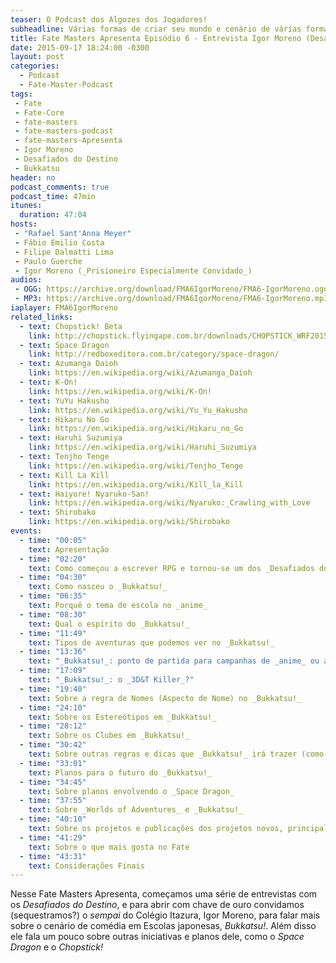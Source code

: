 ```yaml
---
teaser: O Podcast dos Algozes dos Jogadores!
subheadline: Várias formas de criar seu mundo e cenário de várias formas
title: Fate Masters Apresenta Episódio 6 - Entrevista Igor Moreno (Desafiados do Destino - Bukkatsu!)
date: 2015-09-17 18:24:00 -0300
layout: post
categories:
  - Podcast
  - Fate-Master-Podcast
tags:
 - Fate
 - Fate-Core
 - fate-masters
 - fate-masters-podcast
 - fate-masters-Apresenta
 - Igor Moreno
 - Desafiados do Destino
 - Bukkatsu
header: no
podcast_comments: true 
podcast_time: 47min
itunes:
  duration: 47:04
hosts:
 - "Rafael Sant'Anna Meyer"
 - Fábio Emilio Costa
 - Filipe Dalmatti Lima
 - Paulo Guerche
 - Igor Moreno (_Prisioneiro Especialmente Convidado_)
audios:
 - OGG: https://archive.org/download/FMA6IgorMoreno/FMA6-IgorMoreno.ogg
 - MP3: https://archive.org/download/FMA6IgorMoreno/FMA6-IgorMoreno.mp3
iaplayer: FMA6IgorMoreno
related_links:
  - text: Chopstick! Beta
    link: http://chopstick.flyingape.com.br/downloads/CHOPSTICK_WRF2015.pdf
  - text: Space Dragon
    link: http://redboxeditora.com.br/category/space-dragon/
  - text: Azumanga Daioh
    link: https://en.wikipedia.org/wiki/Azumanga_Daioh
  - text: K-On!
    link: https://en.wikipedia.org/wiki/K-On!
  - text: YuYu Hakusho
    link: https://en.wikipedia.org/wiki/Yu_Yu_Hakusho
  - text: Hikaru No Go
    link: https://en.wikipedia.org/wiki/Hikaru_no_Go
  - text: Haruhi Suzumiya
    link: https://en.wikipedia.org/wiki/Haruhi_Suzumiya
  - text: Tenjho Tenge
    link: https://en.wikipedia.org/wiki/Tenjho_Tenge
  - text: Kill La Kill
    link: https://en.wikipedia.org/wiki/Kill_la_Kill
  - text: Haiyore! Nyaruko-San!
    link: https://en.wikipedia.org/wiki/Nyaruko:_Crawling_with_Love
  - text: Shirobako
    link: https://en.wikipedia.org/wiki/Shirobako
events: 
  - time: "00:05"
    text: Apresentação
  - time: "02:20"
    text: Como começou a escrever RPG e tornou-se um dos _Desafiados do Destino_
  - time: "04:30"
    text: Como nasceu o _Bukkatsu!_
  - time: "06:35"
    text: Porquê o tema de escola no _anime_
  - time: "08:30"
    text: Qual o espírito do _Bukkatsu!_
  - time: "11:49"
    text: Tipos de aventuras que podemos ver no _Bukkatsu!_
  - time: "13:36"
    text: "_Bukkatsu!_: ponto de partida para campanhas de _anime_ ou apenas focado na escola?"
  - time: "17:09"
    text: "_Bukkatsu!_: o _3D&T Killer_?"
  - time: "19:40"
    text: Sobre a regra de Nomes (Aspecto de Nome) no _Bukkatsu!_
  - time: "24:10"
    text: Sobre os Estereótipos em _Bukkatsu!_
  - time: "28:12"
    text: Sobre os Clubes em _Bukkatsu!_
  - time: "30:42"
    text: Sobre outras regras e dicas que _Bukkatsu!_ irá trazer (como sobre como usar os sufixos japoneses)
  - time: "33:01"
    text: Planos para o futuro do _Bukkatsu!_
  - time: "34:45"
    text: Sobre planos envolvendo o _Space Dragon_
  - time: "37:55"
    text: Sobre _Worlds of Adventures_ e _Bukkatsu!_
  - time: "40:10"
    text: Sobre os projetos e publicações dos projetos novos, principalmente _Chopstick!_
  - time: "41:29"
    text: Sobre o que mais gosta no Fate
  - time: "43:31"
    text: Considerações Finais
---
```


Nesse Fate Masters  Apresenta, começamos uma série  de entrevistas com
os _Desafiados do Destino_, e para  abrir com chave de ouro convidamos
(sequestramos?) o _sempai_ do Colégio Itazura, Igor Moreno, para falar
mais   sobre   o   cenário    de   comédia   em   Escolas   japonesas,
_Bukkatsu!_. Além disso  ele fala um pouco sobre  outras iniciativas e
planos dele, como o _Space Dragon_ e o _Chopstick!_
